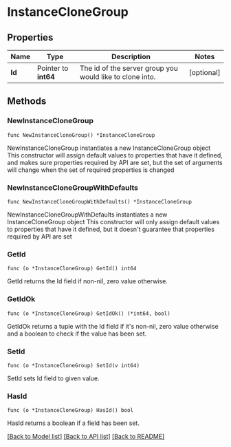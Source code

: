 # InstanceCloneGroup

## Properties

Name | Type | Description | Notes
------------ | ------------- | ------------- | -------------
**Id** | Pointer to **int64** | The id of the server group you would like to clone into. | [optional] 

## Methods

### NewInstanceCloneGroup

`func NewInstanceCloneGroup() *InstanceCloneGroup`

NewInstanceCloneGroup instantiates a new InstanceCloneGroup object
This constructor will assign default values to properties that have it defined,
and makes sure properties required by API are set, but the set of arguments
will change when the set of required properties is changed

### NewInstanceCloneGroupWithDefaults

`func NewInstanceCloneGroupWithDefaults() *InstanceCloneGroup`

NewInstanceCloneGroupWithDefaults instantiates a new InstanceCloneGroup object
This constructor will only assign default values to properties that have it defined,
but it doesn't guarantee that properties required by API are set

### GetId

`func (o *InstanceCloneGroup) GetId() int64`

GetId returns the Id field if non-nil, zero value otherwise.

### GetIdOk

`func (o *InstanceCloneGroup) GetIdOk() (*int64, bool)`

GetIdOk returns a tuple with the Id field if it's non-nil, zero value otherwise
and a boolean to check if the value has been set.

### SetId

`func (o *InstanceCloneGroup) SetId(v int64)`

SetId sets Id field to given value.

### HasId

`func (o *InstanceCloneGroup) HasId() bool`

HasId returns a boolean if a field has been set.


[[Back to Model list]](../README.md#documentation-for-models) [[Back to API list]](../README.md#documentation-for-api-endpoints) [[Back to README]](../README.md)


